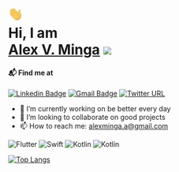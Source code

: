 <h1> <img src="https://raw.githubusercontent.com/ABSphreak/ABSphreak/master/gifs/Hi.gif" width="30px">
  <br>
  Hi, I am 
  <br> 
  <a href="https://alexvma.github.io/Responsive-and-Animated-Portfolio-Flutter/web/">Alex V. Minga</a> <img src="https://emojis.slackmojis.com/emojis/images/1531849430/4246/blob-sunglasses.gif?1531849430" width="30px"></h1>
</h1>

#### 📬 Find me at
[![Linkedin Badge](https://img.shields.io/badge/-LinkedIn-blue?style=flat-square&logo=Linkedin&logoColor=white&link=https://www.linkedin.com/in/alex-v-minga/)](https://www.linkedin.com/in/alex-v-minga/)
[![Gmail Badge](https://img.shields.io/badge/-Gmail-d14836?style=flat-square&logo=Gmail&logoColor=white&link=mailto:alexminga.a@gmail.com)](mailto:alexminga.a@gmail.com)
[![Twitter URL](https://img.shields.io/twitter/url/https/twitter.com/bukotsunikki.svg?style=social&label=Follow%20%40AlexMinga39)](https://twitter.com/AlexMinga39)


- 🔭 I’m currently working on be better every day 
- 👯 I’m looking to collaborate on good projects 
- 📫 How to reach me: alexminga.a@gmail.com

![Flutter](https://img.shields.io/badge/Flutter-%2302569B.svg?style=flat&&logo=Flutter&logoColor=white)
![Swift](https://img.shields.io/badge/swift-%23FA7343.svg?style=flat&e&logo=swift&logoColor=white)
![Kotlin](https://img.shields.io/badge/kotlin-%230095D5.svg?style=flat&logo=kotlin&logoColor=white)
![Kotlin](https://img.shields.io/badge/Java-ED8B00?style=flat&logo=openjdk&logoColor=white)

[![Top Langs](https://github-readme-stats-git-masterrstaa-rickstaa.vercel.app/api/top-langs/?username=alexVma&count_private=true&layout=compact)](https://github.com/anuraghazra/github-readme-stats)
<br>
<!--[![Anurag's GitHub stats](https://github-readme-stats-git-masterrstaa-rickstaa.vercel.app/api?username=alexVma&count_private=false)](https://github.com/anuraghazra/github-readme-stats) -->
